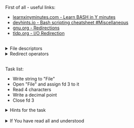 First of all - useful links:

- [learnxinyminutes.com - Learn BASH in Y minutes](https://learnxinyminutes.com/docs/bash/)
- [devhints.io - Bash scripting cheatsheet #Miscellaneous](https://devhints.io/bash#miscellaneous)
- [gnu.org - Redirections](https://www.gnu.org/software/bash/manual/html_node/Redirections.html)
- [tldp.org - I/O Redirection](https://tldp.org/LDP/abs/html/io-redirection.html)
<br>
<details><summary>File descriptors</summary>
<pre>
  0	is stdin
  1	is stdout
  2	is stderr
</pre>
</details>
<details><summary>Redirect operators</summary>
<pre>
  M>N
    # "M" is a file descriptor, which defaults to 1, if not explicitly set.
    # "N" is a filename.
    # File descriptor "M" is redirect to file "N."
  <br>
  M>&N
    # "M" is a file descriptor, which defaults to 1, if not set.
    # "N" is another file descriptor.
  <br>
  < FILENAME
    # Accept input from a file.
  <br>
  |
    # Pipe.
    # General purpose process and command chaining tool
</pre>
</details>
<br>

Task list:
- Write string to "File"
- Open "File" and assign fd 3 to it
- Read 4 characters
- Write a decimal point
- Close fd 3
  
<details><summary>Hints for the task</summary>
<pre>
  $ echo 1234567890 > File
  $ exec 3<> File
  $ read -n 4 <&3
  $ echo -n . >&3
  $ exec 3>&-
</pre>
</details>
<br>
<details><summary>If You have read all and understood</summary>
<pre>
`touch IReadAllAndUndnderstood`{{exec}}
</pre>
